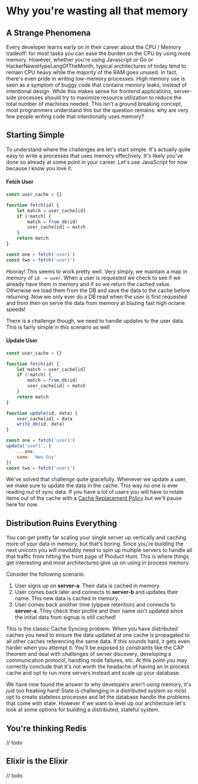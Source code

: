 # Why you're wasting all that memory
## A Strange Phenomena
Every developer learns early on in their career about the CPU / Memory tradeoff: for most tasks you can ease the burden on the CPU by using more memory.  However, whether you're using Javascript or Go or HackerNewsHypeLangOfTheMonth, typical architectures of today tend to remain CPU heavy while the majority of the RAM goes unused.  In fact, there's even pride in writing low-memory processes. High memory use is seen as a symptom of buggy code that contains memory leaks, instead of intentional design.  While this makes sense for frontend applications, server-side processes should try to maximize resource utilization to reduce the total number of machines needed.  This isn't a ground breaking concept, most programmers understand this but the question remains: why are very few people writing code that intentionally uses memory?

## Starting Simple
To understand where the challenges are let's start simple.  It's actually quite easy to write a processes that uses memory effectively.  It's likely you've done so already at some point in your career.  Let's use JavaScript for now because I know you love it.
#### Fetch User
```javascript
const user_cache = {}

function fetch(id) {
	let match = user_cache[id]
	if (!match) {
		match = from_db(id)
		user_cache[id] = match
	}
	return match
}

const one = fetch('user1')
const two = fetch('user1')
```
Hooray! This seems to work pretty well.  Very simply, we maintain a map in memory of `id -> user`. When a user is requested we check to see if we already have them in memory and if so we return the cached value.  Otherwise we load them from the DB and save the data to the cache before returning.  Now we only ever do a DB read when the user is first requested and from then on serve the data from memory at blazing fast high octane speeds!

There is a challenge though, we need to handle updates to the user data.  This is fairly simple in this scenario as well

#### Update User
```javascript
const user_cache = {}

function fetch(id) {
	let match = user_cache[id]
	if (!match) {
		match = from_db(id)
		user_cache[id] = match
	}
	return match
}

function update(id, data) {
	user_cache[id] = data
	write_db(id, data)
}

const one = fetch('user1')
update('user1', {
    ...one,
    name: 'New Guy'
})
const two = fetch('user1')
```
We've solved that challenge quite gracefully.  Whenever we update a user, we make sure to update the data in the cache.  This way no one is ever reading out of sync data. If you have a lot of users you will have to rotate items out of the cache with a [Cache Replacement Policy](https://en.wikipedia.org/wiki/Cache_replacement_policies#Policies) but we'll pause here for now.

## Distribution Ruins Everything
You can get pretty far scaling your single server up vertically and caching more of your data in memory, but that's boring.  Since you're building the next unicorn you will inevitably need to spin up multiple servers to handle all that traffic from hitting the front page of Product Hunt.  This is where things get interesting and most architectures give up on using in process memory.

Consider the following scenario.

1. User signs up on **server-a**.  Their data is cached in memory.
2. User comes back later and connects to **server-b** and updates their name.  This new data is cached in memory.
3. User comes back another time (yippee retention) and connects to **server-a**.  They check their profile and their name isn't updated since the initial data from signup is still cached!

This is the classic Cache Syncing problem.  When you have distributed caches you need to ensure the data updated at one cache is propagated to all other caches referencing the same data.  If this sounds hard, it gets even harder when you attempt it.  You'll be exposed to constraints like the CAP theorem and deal with challenges of server discovery, developing a communication protocol, handling node failures, etc.  At this point you may correctly conclude that it's not worth the headache of having an in process cache and opt to run more servers instead and scale up your database.

We have now found the answer to why developers aren't using memory, it's just too freaking hard! State is challenging in a distributed system so most opt to create stateless processes and let the database handle the problems that come with state.  However if we want to level up our architecture let's look at some options for building a distributed, stateful system.


## You're thinking Redis
// todo

## Elixir is the Elixir
// todo

